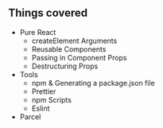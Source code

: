## Things covered

- Pure React
  - createElement Arguments
  - Reusable Components
  - Passing in Component Props
  - Destructuring Props
- Tools
  - npm & Generating a package.json file
  - Prettier
  - npm Scripts
  - Eslint
- Parcel
